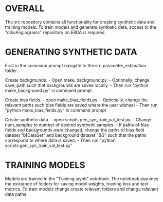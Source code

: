 # OVERALL

The src repository contains all functionality for creating synthetic data and training models. 
To train models and generate synthetic data, access to the "dikuAngiograms" repository on ERDA is required.


# GENERATING SYNTHETIC DATA

First in the command prompt navigate to the src.parameter_estimation folder.

Create backgrounds. 
	- Open make_background.py. 
	- Optionally, change save_path such that backgrounds are saved locally.
	- Then run "python make_background.py" in command prompt

Create bias fields. 
	- open make_bias_fields.py. 
	- Optionally, change the relavant paths such bias fields are saved where the user wishes)
	- Then run "python make_bias_fields.py" in command prompt

Create synthetic data. 
	- open scripts.gen_syn_train_val_test.py. 
	- Change num_samples to number of desired synthetic samples. 
	- If paths of bias fields and backgrounds were changed, 
	  change the paths of bias field dataset "bfDataSet" and
	  background dataset "BG" such that the paths correspond to where data is saved.
	- Then run "python scripts.gen_syn_train_val_test.py"


# TRAINING MODELS

Models are trained in the "Training.ipynb" notebook. 
The notebook assumes the existance of folders for saving model weights, training loss and test metrics. 
To train models change create relavant folders and change relavant data paths. 
